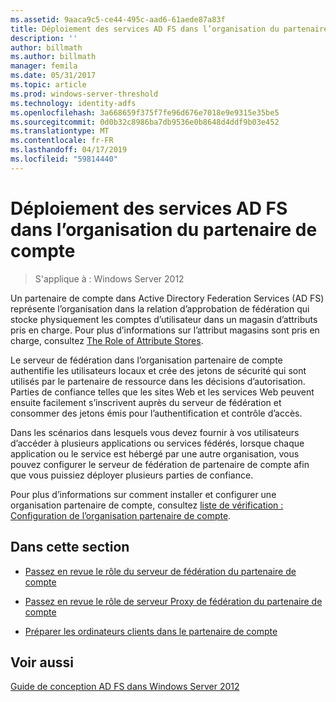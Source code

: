 ```yaml
---
ms.assetid: 9aaca9c5-ce44-495c-aad6-61aede87a83f
title: Déploiement des services AD FS dans l’organisation du partenaire de compte
description: ''
author: billmath
ms.author: billmath
manager: femila
ms.date: 05/31/2017
ms.topic: article
ms.prod: windows-server-threshold
ms.technology: identity-adfs
ms.openlocfilehash: 3a668659f375f7fe96d676e7018e9e9315e35be5
ms.sourcegitcommit: 0d0b32c8986ba7db9536e0b8648d4ddf9b03e452
ms.translationtype: MT
ms.contentlocale: fr-FR
ms.lasthandoff: 04/17/2019
ms.locfileid: "59814440"
---
```

# <a name="deploying-ad-fs-in-the-account-partner-organization"></a>Déploiement des services AD FS dans l’organisation du partenaire de compte

>S'applique à : Windows Server 2012

Un partenaire de compte dans Active Directory Federation Services \(AD FS\) représente l’organisation dans la relation d’approbation de fédération qui stocke physiquement les comptes d’utilisateur dans un magasin d’attributs pris en charge. Pour plus d’informations sur l’attribut magasins sont pris en charge, consultez [The Role of Attribute Stores](../../ad-fs/technical-reference/The-Role-of-Attribute-Stores.md).  
  
Le serveur de fédération dans l’organisation partenaire de compte authentifie les utilisateurs locaux et crée des jetons de sécurité qui sont utilisés par le partenaire de ressource dans les décisions d’autorisation. Parties de confiance telles que les sites Web et les services Web peuvent ensuite facilement s’inscrivent auprès du serveur de fédération et consommer des jetons émis pour l’authentification et contrôle d’accès.  
  
Dans les scénarios dans lesquels vous devez fournir à vos utilisateurs d’accéder à plusieurs applications ou services fédérés, lorsque chaque application ou le service est hébergé par une autre organisation, vous pouvez configurer le serveur de fédération de partenaire de compte afin que vous puissiez déployer plusieurs parties de confiance.  
  
Pour plus d’informations sur comment installer et configurer une organisation partenaire de compte, consultez [liste de vérification : Configuration de l’organisation partenaire de compte](../../ad-fs/deployment/Checklist--Configuring-the-Account-Partner-Organization.md).  
  
## <a name="in-this-section"></a>Dans cette section  
  
-   [Passez en revue le rôle du serveur de fédération du partenaire de compte](Review-the-Role-of-the-Federation-Server-in-the-Account-Partner.md)  
  
-   [Passez en revue le rôle de serveur Proxy de fédération du partenaire de compte](Review-the-Role-of-the-Federation-Server-Proxy-in-the-Account-Partner.md)  
  
-   [Préparer les ordinateurs clients dans le partenaire de compte](Prepare-Client-Computers-in-the-Account-Partner.md)  
  
## <a name="see-also"></a>Voir aussi
[Guide de conception AD FS dans Windows Server 2012](AD-FS-Design-Guide-in-Windows-Server-2012.md)
